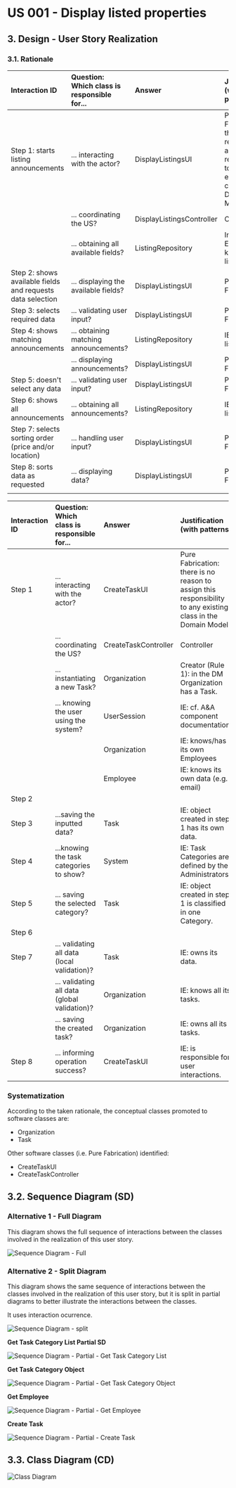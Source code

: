 # US 001 - Display listed properties
## 3. Design - User Story Realization 

### 3.1. Rationale


| Interaction ID                                             | Question: Which class is responsible for... | Answer                    | Justification (with patterns)                                                                                  |
|:-----------------------------------------------------------|:--------------------------------------------|:--------------------------|:---------------------------------------------------------------------------------------------------------------|
| Step 1: starts listing announcements  		                   | ... interacting with the actor?             | DisplayListingsUI         | 	Pure Fabrication: there is no reason to assign this responsibility to any existing class in the Domain Model. |
|                                                            | ... coordinating the US?                    | DisplayListingsController | Controller                                                                                                     |
|                                                            | ... obtaining all available fields?         | ListingRepository         | Information Expert: knows all listings                                                                         |
| Step 2: shows available fields and requests data selection | ... displaying the available fields?        | DisplayListingsUI         | Pure Fabrication                                                                                               |
| Step 3: selects required data                              | ... validating user input?                  | DisplayListingsUI         | Pure Fabrication                                                                                               |
| Step 4: shows matching announcements                       | ... obtaining matching announcements?       | ListingRepository         | IE: knows all listings                                                                                         |
|                                                            | ... displaying announcements?               | DisplayListingsUI         | Pure Fabrication                                                                                               |
| Step 5: doesn't select any data                            | ... validating user input?                  | DisplayListingsUI         | Pure Fabrication                                                                                               |
| Step 6: shows all announcements                            | ... obtaining all announcements?            | ListingRepository         | IE: knows all listings                                                                                         |
| Step 7: selects sorting order (price and/or location)      | ... handling user input?                    | DisplayListingsUI         | Pure Fabrication                                                                                               |
| Step 8: sorts data as requested                            | ... displaying data?                        | DisplayListingsUI         | Pure Fabrication                                                                                               |
|                                                            |                                             |                           |                                                                                                                |

| Interaction ID | Question: Which class is responsible for...   | Answer               | Justification (with patterns)                                                                                 |
|:---------------|:----------------------------------------------|:---------------------|:--------------------------------------------------------------------------------------------------------------|
| Step 1  		     | 	... interacting with the actor?              | CreateTaskUI         | Pure Fabrication: there is no reason to assign this responsibility to any existing class in the Domain Model. |
| 			  		        | 	... coordinating the US?                     | CreateTaskController | Controller                                                                                                    |
| 			  		        | 	... instantiating a new Task?                | Organization         | Creator (Rule 1): in the DM Organization has a Task.                                                          |
| 			  		        | ... knowing the user using the system?        | UserSession          | IE: cf. A&A component documentation.                                                                          |
| 			  		        | 							                                       | Organization         | IE: knows/has its own Employees                                                                               |
| 			  		        | 							                                       | Employee             | IE: knows its own data (e.g. email)                                                                           |
| Step 2  		     | 							                                       |                      |                                                                                                               |
| Step 3  		     | 	...saving the inputted data?                 | Task                 | IE: object created in step 1 has its own data.                                                                |
| Step 4  		     | 	...knowing the task categories to show?      | System               | IE: Task Categories are defined by the Administrators.                                                        |
| Step 5  		     | 	... saving the selected category?            | Task                 | IE: object created in step 1 is classified in one Category.                                                   |
| Step 6  		     | 							                                       |                      |                                                                                                               |              
| Step 7  		     | 	... validating all data (local validation)?  | Task                 | IE: owns its data.                                                                                            | 
| 			  		        | 	... validating all data (global validation)? | Organization         | IE: knows all its tasks.                                                                                      | 
| 			  		        | 	... saving the created task?                 | Organization         | IE: owns all its tasks.                                                                                       | 
| Step 8  		     | 	... informing operation success?             | CreateTaskUI         | IE: is responsible for user interactions.                                                                     | 

### Systematization ##

According to the taken rationale, the conceptual classes promoted to software classes are: 

 * Organization
 * Task

Other software classes (i.e. Pure Fabrication) identified: 

 * CreateTaskUI  
 * CreateTaskController


## 3.2. Sequence Diagram (SD)

### Alternative 1 - Full Diagram

This diagram shows the full sequence of interactions between the classes involved in the realization of this user story.

![Sequence Diagram - Full](svg/us006-sequence-diagram-full.svg)

### Alternative 2 - Split Diagram

This diagram shows the same sequence of interactions between the classes involved in the realization of this user story, but it is split in partial diagrams to better illustrate the interactions between the classes.

It uses interaction ocurrence.

![Sequence Diagram - split](svg/us006-sequence-diagram-split.svg)

**Get Task Category List Partial SD**

![Sequence Diagram - Partial - Get Task Category List](svg/us006-sequence-diagram-partial-get-task-category-list.svg)

**Get Task Category Object**

![Sequence Diagram - Partial - Get Task Category Object](svg/us006-sequence-diagram-partial-get-task-category.svg)

**Get Employee**

![Sequence Diagram - Partial - Get Employee](svg/us006-sequence-diagram-partial-get-employee.svg)

**Create Task**

![Sequence Diagram - Partial - Create Task](svg/us006-sequence-diagram-partial-create-task.svg)

## 3.3. Class Diagram (CD)

![Class Diagram](svg/us001-class-diagram.svg)